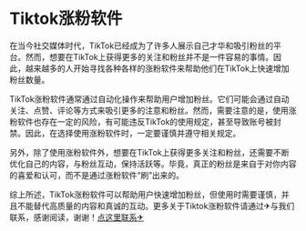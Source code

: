 # Tiktok涨粉软件

在当今社交媒体时代，TikTok已经成为了许多人展示自己才华和吸引粉丝的平台。然而，想要在TikTok上获得更多的关注和粉丝并不是一件容易的事情。因此，越来越多的人开始寻找各种各样的涨粉软件来帮助他们在TikTok上快速增加粉丝数量。

TikTok涨粉软件通常通过自动化操作来帮助用户增加粉丝。它们可能会通过自动关注、点赞、评论等方式来吸引更多的注意和粉丝。然而，需要注意的是，使用涨粉软件也存在一定的风险，有可能违反TikTok的使用规定，甚至导致账号被封禁。因此，在选择使用涨粉软件时，一定要谨慎并遵守相关规定。

另外，除了使用涨粉软件外，想要在TikTok上获得更多关注和粉丝，还需要不断优化自己的内容，与粉丝互动，保持活跃等。毕竟，真正的粉丝是来自于对你内容的喜爱和认可，而不是通过涨粉软件“刷”出来的。

综上所述，TikTok涨粉软件可以帮助用户快速增加粉丝，但使用时需要谨慎，并且不能替代高质量的内容和真诚的互动。更多关于Tiktok涨粉软件请通过✈与我们联系，感谢阅读，谢谢！[点这里联系✈](https://www.k02.cc)